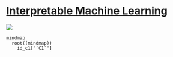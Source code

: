[Interpretable Machine Learning](https://christophm.github.io/interpretable-ml-book/)
====

![](https://christophm.github.io/interpretable-ml-book/images/cutout.png)



```mermaid
mindmap
  root((mindmap))
    id_c1["`C1`"]
```